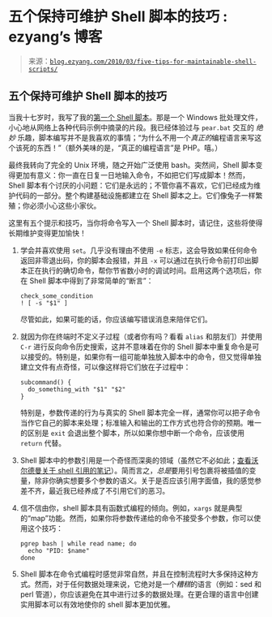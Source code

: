 <!--yml

category: 未分类

date: 2024-07-01 18:18:25

-->

# 五个保持可维护 Shell 脚本的技巧 : ezyang’s 博客

> 来源：[`blog.ezyang.com/2010/03/five-tips-for-maintainable-shell-scripts/`](http://blog.ezyang.com/2010/03/five-tips-for-maintainable-shell-scripts/)

## 五个保持可维护 Shell 脚本的技巧

当我十七岁时，我写了我的[第一个 Shell 脚本](http://repo.or.cz/w/htmlpurifier-web.git/blob/136caa2d941e51e5a742df3b05fb3e596f778636:/releases/build.bat)。那是一个 Windows 批处理文件，小心地从网络上各种代码示例中摘录的片段。我已经体验过与 `pear.bat` 交互的 *绝妙* 乐趣，脚本编写并不是我喜欢的事情；“为什么不用一个*真正的*编程语言来写这个该死的东西！”（额外美味的是，“真正的编程语言”是 PHP。嘻。）

最终我转向了完全的 Unix 环境，随之开始广泛使用 bash。突然间，Shell 脚本变得更加有意义：你一直在日复一日地输入命令，不如把它们写成脚本！然而，Shell 脚本有个讨厌的小问题：它们是永远的；不管你喜不喜欢，它们已经成为维护代码的一部分。整个构建基础设施都建立在 Shell 脚本之上。它们像兔子一样繁殖；你必须小心这些小家伙。

这里有五个提示和技巧，当你将命令写入一个 Shell 脚本时，请记住，这些将使得长期维护变得更加愉快！

1.  学会并喜欢使用 `set`。几乎没有理由不使用 `-e` 标志，这会导致如果任何命令返回非零退出码，你的脚本会报错，并且 `-x` 可以通过在执行命令前打印出脚本正在执行的确切命令，帮你节省数小时的调试时间。启用这两个选项后，你在 Shell 脚本中得到了非常简单的“断言”：

    ```
    check_some_condition
    ! [ -s "$1" ]

    ```

    尽管如此，如果可能的话，你应该编写错误消息来陪伴它们。

1.  就因为你在终端时不定义子过程（或者你有吗？看看 `alias` 和朋友们）并使用 `C-r` 进行反向命令历史搜索，这并不意味着在你的 Shell 脚本中重复命令是可以接受的。特别是，如果你有一组可能单独放入脚本中的命令，但又觉得单独建立文件有点奇怪，可以像这样将它们放在子过程中：

    ```
    subcommand() {
      do_something_with "$1" "$2"
    }

    ```

    特别是，参数传递的行为与真实的 Shell 脚本完全一样，通常你可以把子命令当作它自己的脚本来处理；标准输入和输出的工作方式也符合你的预期。唯一的区别是 `exit` 会退出整个脚本，所以如果你想中断一个命令，应该使用 `return` 代替。

1.  Shell 脚本中的参数引用是一个奇怪而深奥的领域（虽然它不必如此；[查看沃尔德曼关于 shell 引用的笔记](http://www.mpi-inf.mpg.de/~uwe/lehre/unixffb/quoting-guide.html)）。简而言之，*总是*要用引号包裹将被插值的变量，除非你确实想要多个参数的语义。关于是否应该引用字面值，我的感觉参差不齐，最近我已经养成了不引用它们的恶习。

1.  信不信由你，shell 脚本具有函数式编程的倾向。例如，`xargs` 就是典型的“map”功能。然而，如果你将参数传递给的命令不接受多个参数，你可以使用这个技巧：

    ```
    pgrep bash | while read name; do
      echo "PID: $name"
    done

    ```

1.  Shell 脚本在命令式编程时感觉非常自然，并且在控制流程时大多保持这种方式。然而，对于任何数据处理来说，它绝对是一个*糟糕*的语言（例如：sed 和 perl 管道），你应该避免在其中进行过多的数据处理。在更合理的语言中创建实用脚本可以有效地使你的 shell 脚本更加优雅。
